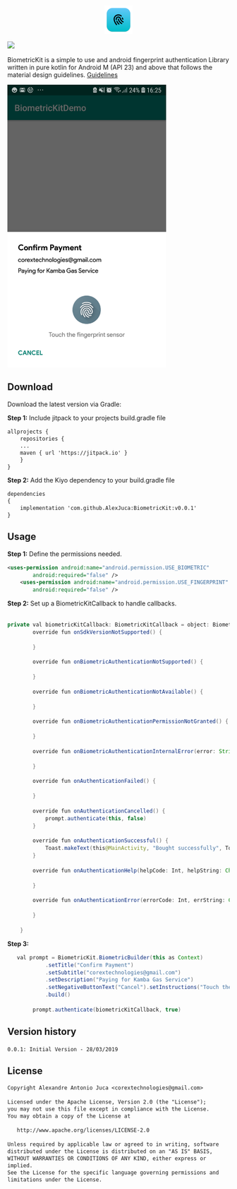 
<p align="center">
    <a href="#" target="_blank">
        <img src="logo.png" width="64" alt="BiometricKit Fingerprint Authentication Library" />
    </a>
</p>



[![](https://jitpack.io/v/AlexJuca/BiometricKit.svg)](https://jitpack.io/#AlexJuca/BiometricKit)


BiometricKit is a simple to use and android fingerprint authentication Library written in pure kotlin for Android M (API 23) and above that follows the material design guidelines. <a href="https://material.io/design/platform-guidance/android-fingerprint.html#standard-fingerprint" target="_blank">Guidelines</a>

<img src="https://raw.githubusercontent.com/AlexJuca/BiometricKit/master/demo.png" width="360" height="640">

Download
--------

Download the latest version via Gradle:

**Step 1:** Include jitpack to your projects build.gradle file
```
allprojects {
    repositories {
	...
	maven { url 'https://jitpack.io' }
    }
}
```

**Step 2:** Add the Kiyo dependency to your build.gradle file

```
dependencies
{
	implementation 'com.github.AlexJuca:BiometricKit:v0.0.1'
}
```


Usage
----------

**Step 1:** Define the permissions needed. 
```xml
<uses-permission android:name="android.permission.USE_BIOMETRIC"
        android:required="false" />
    <uses-permission android:name="android.permission.USE_FINGERPRINT"
        android:required="false" />
```

**Step 2:** Set up a BiometricKitCallback to handle callbacks. 
```java

private val biometricKitCallback: BiometricKitCallback = object: BiometricKitCallback {
        override fun onSdkVersionNotSupported() {

        }

        override fun onBiometricAuthenticationNotSupported() {

        }

        override fun onBiometricAuthenticationNotAvailable() {

        }

        override fun onBiometricAuthenticationPermissionNotGranted() {

        }

        override fun onBiometricAuthenticationInternalError(error: String) {

        }

        override fun onAuthenticationFailed() {

        }

        override fun onAuthenticationCancelled() {
            prompt.authenticate(this, false)
        }

        override fun onAuthenticationSuccessful() {
            Toast.makeText(this@MainActivity, "Bought successfully", Toast.LENGTH_SHORT).show()
        }

        override fun onAuthenticationHelp(helpCode: Int, helpString: CharSequence?) {

        }

        override fun onAuthenticationError(errorCode: Int, errString: CharSequence?) {

        }

    }
```

**Step 3:** 

```java
   val prompt = BiometricKit.BiometricBuilder(this as Context)
            .setTitle("Confirm Payment")
            .setSubtitle("corextechnologies@gmail.com")
            .setDescription("Paying for Kamba Gas Service")
            .setNegativeButtonText("Cancel").setInstructions("Touch the fingerprint sensor")
            .build()

        prompt.authenticate(biometricKitCallback, true)
```

## Version history
``` 0.0.1: Initial Version - 28/03/2019 ``` <br/>

License
--------

    Copyright Alexandre Antonio Juca <corextechnologies@gmail.com>

    Licensed under the Apache License, Version 2.0 (the "License");
    you may not use this file except in compliance with the License.
    You may obtain a copy of the License at

       http://www.apache.org/licenses/LICENSE-2.0

    Unless required by applicable law or agreed to in writing, software
    distributed under the License is distributed on an "AS IS" BASIS,
    WITHOUT WARRANTIES OR CONDITIONS OF ANY KIND, either express or implied.
    See the License for the specific language governing permissions and
    limitations under the License.

